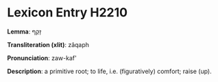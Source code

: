 # Lexicon Entry H2210

**Lemma**: זָקַף

**Transliteration (xlit)**: zâqaph

**Pronunciation**: zaw-kaf'

**Description**:
a primitive root; to life, i.e. (figuratively) comfort; raise (up).
